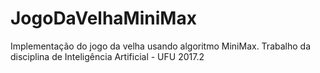 # JogoDaVelhaMiniMax
Implementação do jogo da velha usando algoritmo MiniMax. Trabalho da disciplina de Inteligência Artificial - UFU 2017.2
